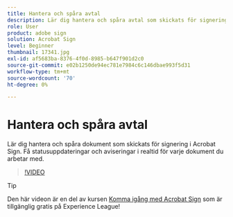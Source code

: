 ```yaml
---
title: Hantera och spåra avtal
description: Lär dig hantera och spåra avtal som skickats för signering i Acrobat Sign
role: User
product: adobe sign
solution: Acrobat Sign
level: Beginner
thumbnail: 17341.jpg
exl-id: af5683ba-8376-4f0d-8985-b647f901d2c0
source-git-commit: e02b1250de94ec781e7984c6c146dbae993f5d31
workflow-type: tm+mt
source-wordcount: '70'
ht-degree: 0%

---
```


# Hantera och spåra avtal

Lär dig hantera och spåra dokument som skickats för signering i Acrobat Sign. Få statusuppdateringar och aviseringar i realtid för varje dokument du arbetar med.

>[!VIDEO](https://video.tv.adobe.com/v/338695?hidetitle=true)

>[!TIP]
>
>Den här videon är en del av kursen [Komma igång med Acrobat Sign](https://experienceleague.adobe.com/?recommended=Sign-U-1-2020.1) som är tillgänglig gratis på Experience League!
